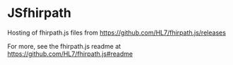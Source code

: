 # JSfhirpath

Hosting of fhirpath.js files from https://github.com/HL7/fhirpath.js/releases


For more, see the fhirpath.js  readme at https://github.com/HL7/fhirpath.js#readme



